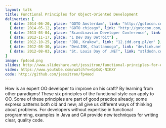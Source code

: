 ```yaml
---
layout: talk
title: Functional Principles for Object-Oriented Development
deliveries: [
  { date: 2014-06-20, place: "GOTO Amsterdam", link: "http://gotocon.com/amsterdam-2014"} ,
  { date: 2014-05-12, place: "GOTO chicago", link: "http://gotocon.com/chicago-2014/"} ,
  { date: 2013-03-04, place: "Scandinavian Developer Conference", link: "www.scandevconf.se"} ,
  { date: 2012-11-17, place: "1 Dev Day Detroit"} ,
  { date: 2012-10-25, place: "JDD, Krakow", link: "12.jdd.org.pl/en" },
  { date: 2012-08-30, place: "DevLINK, Chattanooga", link: "devlink.net" },
  { date: 2012-08-03, place: "St. Louis Day of .NET", link: "stldodn.com"}
]
image: fp4ood.png
slides: http://www.slideshare.net/jessitron/functional-principles-for-oo-developers
video: https://www.youtube.com/watch?v=GpXsQ-NIKXY
code: http://github.com/jessitron/fp4ood
---
```

How is an expert OO developer to improve on his craft?
By learning from other paradigms!
These six principles of the functional style can apply to OO.
Some of these principles are part of good practice already; some express patterns both old and new; all give us different ways of thinking about problems.
For developers without expertise in functional programming, examples in Java and C# provide new techniques for writing clear, quality code.
